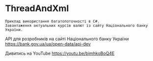 # ThreadAndXml

    Приклад використання багатопоточності в C#.
    Завантаження актуальних курсів валют із сайту Національного банку України.

    
API для розробників на сайті Національного банку України https://bank.gov.ua/ua/open-data/api-dev
    
Дивитись на YouTube https://youtu.be/bimhkoBoQ4E

